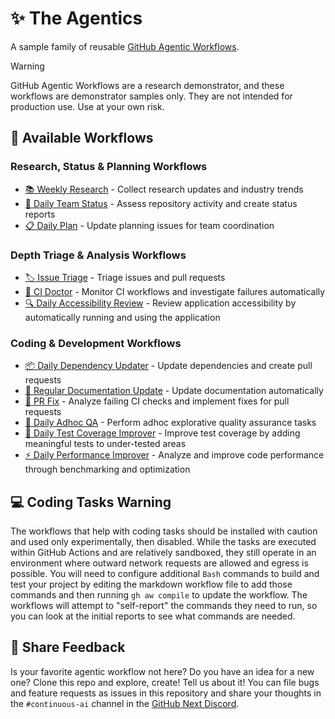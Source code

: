 # ✨ The Agentics

A sample family of reusable [GitHub Agentic Workflows](https://github.com/githubnext/gh-aw?tab=readme-ov-file).

> [!WARNING]
> GitHub Agentic Workflows are a research demonstrator, and these workflows are demonstrator samples only. They are not intended for production use. Use at your own risk.

## 📂 Available Workflows

### Research, Status & Planning Workflows
- [📚 Weekly Research](docs/weekly-research.md) - Collect research updates and industry trends
- [👥 Daily Team Status](docs/daily-team-status.md) - Assess repository activity and create status reports
- [📋 Daily Plan](docs/daily-plan.md) - Update planning issues for team coordination

### Depth Triage & Analysis Workflows
- [🏷️ Issue Triage](docs/issue-triage.md) - Triage issues and pull requests
- [🏥 CI Doctor](docs/ci-doctor.md) - Monitor CI workflows and investigate failures automatically
- [🔍 Daily Accessibility Review](docs/daily-accessibility-review.md) - Review application accessibility by automatically running and using the application

### Coding & Development Workflows
- [📦 Daily Dependency Updater](docs/daily-dependency-updates.md) - Update dependencies and create pull requests
- [📖 Regular Documentation Update](docs/update-docs.md) - Update documentation automatically
- [🏥 PR Fix](docs/pr-fix.md) - Analyze failing CI checks and implement fixes for pull requests
- [🔎 Daily Adhoc QA](docs/daily-qa.md) - Perform adhoc explorative quality assurance tasks
- [🧪 Daily Test Coverage Improver](docs/daily-test-improver.md) - Improve test coverage by adding meaningful tests to under-tested areas
- [⚡ Daily Performance Improver](docs/daily-perf-improver.md) - Analyze and improve code performance through benchmarking and optimization

## 💻 Coding Tasks Warning

The workflows that help with coding tasks should be installed with caution and used only experimentally, then disabled. While the tasks are executed within GitHub Actions and are relatively sandboxed, they still operate in an environment where outward network requests are allowed and egress is possible. You will need to configure additional `Bash` commands to build and test your project by editing the markdown workflow file to add those commands and then running `gh aw compile` to update the workflow. The workflows will attempt to "self-report" the commands they need to run, so you can look at the initial reports to see what commands are needed.

## 💬 Share Feedback

Is your favorite agentic workflow not here? Do you have an idea for a new one? Clone this repo and explore, create! Tell us about it! You can file bugs and feature requests as issues in this repository and share your thoughts in the `#continuous-ai` channel in the [GitHub Next Discord](https://gh.io/next-discord).
